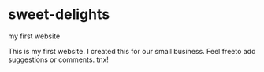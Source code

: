 # sweet-delights
my first website

This is my first website. I created this for our small business. 
Feel freeto add suggestions or comments. tnx!
